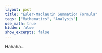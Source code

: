 ```yaml
---
layout: post
title: "Euler-Maclaurin Summation Formula"
tags: ["Mathematics", "Analysis"]
use_math: true
hidden: false
show_excerpts: false
---
```


Hahaha...
